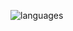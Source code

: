 ![languages](https://github-readme-stats.vercel.app/api/top-langs/?username=altermarkive&hide=matlab,html,tex,ruby,roff&langs_count=10&layout=compact&theme=dracula)
